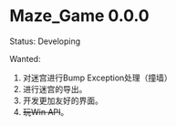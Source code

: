 # Maze_Game 0.0.0

Status: Developing

Wanted:

1. 对迷宫进行Bump Exception处理（撞墙）
2. 进行迷宫的导出。
3. 开发更加友好的界面。
4. ~~玩Win API~~。
